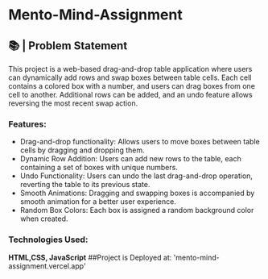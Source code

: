 # Mento-Mind-Assignment
## 📚 | Problem Statement
This project is a web-based drag-and-drop table application where users can dynamically add rows and swap boxes between table cells. Each cell contains a colored box with a number, and users can drag boxes from one cell to another. Additional rows can be added, and an undo feature allows reversing the most recent swap action.

### Features:
- Drag-and-drop functionality: Allows users to move boxes between table cells by dragging and dropping them.
- Dynamic Row Addition: Users can add new rows to the table, each containing a set of boxes with unique numbers.
- Undo Functionality: Users can undo the last drag-and-drop operation, reverting the table to its previous state.
- Smooth Animations: Dragging and swapping boxes is accompanied by smooth animation for a better user experience.
- Random Box Colors: Each box is assigned a random background color when created.
### Technologies Used:
**HTML,CSS, JavaScript**
##Project is Deployed at:
'mento-mind-assignment.vercel.app'
